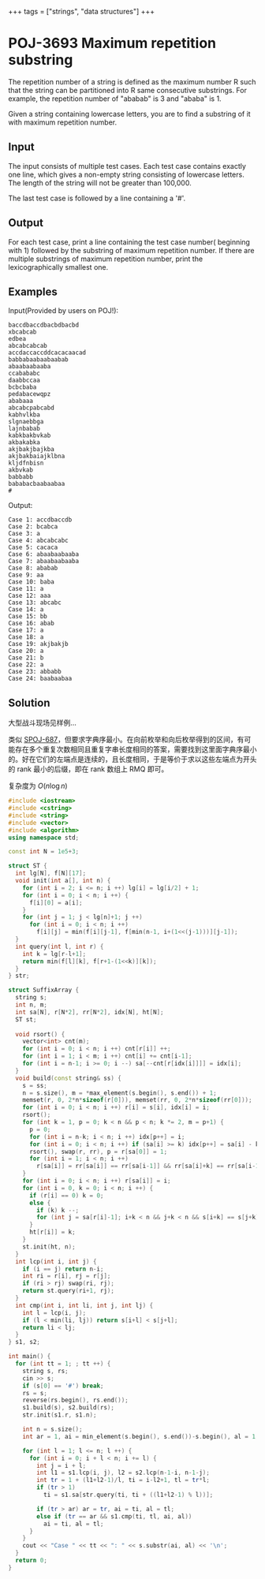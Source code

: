 +++
tags = ["strings", "data structures"]
+++

# POJ-3693 Maximum repetition substring

The repetition number of a string is defined as the maximum number R such that the string can be partitioned into R same consecutive substrings. For example, the repetition number of "ababab" is 3 and "ababa" is 1.

Given a string containing lowercase letters, you are to find a substring of it with maximum repetition number.

## Input

The input consists of multiple test cases. Each test case contains exactly one line, which gives a non-empty string consisting of lowercase letters. The length of the string will not be greater than 100,000.

The last test case is followed by a line containing a '#'.

## Output

For each test case, print a line containing the test case number( beginning with 1) followed by the substring of maximum repetition number. If there are multiple substrings of maximum repetition number, print the lexicographically smallest one.

## Examples

Input(Provided by users on POJ!):

```
baccdbaccdbacbdbacbd
xbcabcab
edbea
abcabcabcab
accdaccaccddcacacaacad
babbabaabaabaabab
abaabaabaaba
ccabababc
daabbccaa
bcbcbaba
pedabacewqpz
ababaaa
abcabcpabcabd
kabhvlkba
slgnaebbga
lajnbabab
kabkbakbvkab
akbakabka
akjbakjbajkba
akjbakbaiajklbna
kljdfnbisn
akbvkab
babbabb
bababacbaabaabaa
#
```

Output:

```
Case 1: accdbaccdb
Case 2: bcabca
Case 3: a
Case 4: abcabcabc
Case 5: cacaca
Case 6: abaabaabaaba
Case 7: abaabaabaaba
Case 8: ababab
Case 9: aa
Case 10: baba
Case 11: a
Case 12: aaa
Case 13: abcabc
Case 14: a
Case 15: bb
Case 16: abab
Case 17: a
Case 18: a
Case 19: akjbakjb
Case 20: a
Case 21: b
Case 22: a
Case 23: abbabb
Case 24: baabaabaa
```

## Solution

大型战斗现场见样例...

类似 [SPOJ-687](spoj-687)，但要求字典序最小。在向前枚举和向后枚举得到的区间，有可能存在多个重复次数相同且重复字串长度相同的答案，需要找到这里面字典序最小的。好在它们的左端点是连续的，且长度相同，于是等价于求以这些左端点为开头的 rank 最小的后缀，即在 rank 数组上 RMQ 即可。

复杂度为 $O(n\log n)$

```cpp
#include <iostream>
#include <cstring>
#include <string>
#include <vector>
#include <algorithm>
using namespace std;

const int N = 1e5+3;

struct ST {
  int lg[N], f[N][17];
  void init(int a[], int n) {
    for (int i = 2; i <= n; i ++) lg[i] = lg[i/2] + 1;
    for (int i = 0; i < n; i ++) {
      f[i][0] = a[i];
    }
    for (int j = 1; j < lg[n]+1; j ++)
      for (int i = 0; i < n; i ++)
        f[i][j] = min(f[i][j-1], f[min(n-1, i+(1<<(j-1)))][j-1]);
  }
  int query(int l, int r) {
    int k = lg[r-l+1];
    return min(f[l][k], f[r+1-(1<<k)][k]);
  }
} str;

struct SuffixArray {
  string s;
  int n, m;
  int sa[N], r[N*2], rr[N*2], idx[N], ht[N];
  ST st;
  
  void rsort() {
    vector<int> cnt(m);
    for (int i = 0; i < n; i ++) cnt[r[i]] ++;
    for (int i = 1; i < m; i ++) cnt[i] += cnt[i-1];
    for (int i = n-1; i >= 0; i --) sa[--cnt[r[idx[i]]]] = idx[i];
  }
  void build(const string& ss) {
    s = ss;
    n = s.size(), m = *max_element(s.begin(), s.end()) + 1;
    memset(r, 0, 2*n*sizeof(r[0])), memset(rr, 0, 2*n*sizeof(rr[0]));
    for (int i = 0; i < n; i ++) r[i] = s[i], idx[i] = i;
    rsort();
    for (int k = 1, p = 0; k < n && p < n; k *= 2, m = p+1) {
      p = 0;
      for (int i = n-k; i < n; i ++) idx[p++] = i;
      for (int i = 0; i < n; i ++) if (sa[i] >= k) idx[p++] = sa[i] - k;
      rsort(), swap(r, rr), p = r[sa[0]] = 1;
      for (int i = 1; i < n; i ++)
        r[sa[i]] = rr[sa[i]] == rr[sa[i-1]] && rr[sa[i]+k] == rr[sa[i-1]+k] ? p: ++p;
    }
    for (int i = 0; i < n; i ++) r[sa[i]] = i;
    for (int i = 0, k = 0; i < n; i ++) {
      if (r[i] == 0) k = 0;
      else {
        if (k) k --;
        for (int j = sa[r[i]-1]; i+k < n && j+k < n && s[i+k] == s[j+k]; k ++) ;
      }
      ht[r[i]] = k;
    }
    st.init(ht, n);
  }
  int lcp(int i, int j) {
    if (i == j) return n-i;
    int ri = r[i], rj = r[j];
    if (ri > rj) swap(ri, rj);
    return st.query(ri+1, rj);
  }
  int cmp(int i, int li, int j, int lj) {
    int l = lcp(i, j);
    if (l < min(li, lj)) return s[i+l] < s[j+l];
    return li < lj;
  }
} s1, s2;

int main() {
  for (int tt = 1; ; tt ++) {
    string s, rs;
    cin >> s;
    if (s[0] == '#') break;
    rs = s;
    reverse(rs.begin(), rs.end());
    s1.build(s), s2.build(rs);
    str.init(s1.r, s1.n);

    int n = s.size();
    int ar = 1, ai = min_element(s.begin(), s.end())-s.begin(), al = 1;

    for (int l = 1; l <= n; l ++) {
      for (int i = 0; i + l < n; i += l) {
        int j = i + l;
        int l1 = s1.lcp(i, j), l2 = s2.lcp(n-1-i, n-1-j);
        int tr = 1 + (l1+l2-1)/l, ti = i-l2+1, tl = tr*l;
        if (tr > 1)
          ti = s1.sa[str.query(ti, ti + ((l1+l2-1) % l))];

        if (tr > ar) ar = tr, ai = ti, al = tl;
        else if (tr == ar && s1.cmp(ti, tl, ai, al))
          ai = ti, al = tl;
      }
    }
    cout << "Case " << tt << ": " << s.substr(ai, al) << '\n';
  }
  return 0;
}
```
